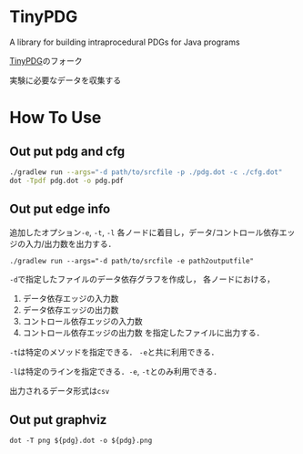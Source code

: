 TinyPDG
=======

A library for building intraprocedural PDGs for Java programs

[TinyPDG](https://github.com/YoshikiHigo/TinyPDG)のフォーク

実験に必要なデータを収集する


# How To Use
## Out put pdg and cfg
```sh
./gradlew run --args="-d path/to/srcfile -p ./pdg.dot -c ./cfg.dot"
dot -Tpdf pdg.dot -o pdg.pdf
```

## Out put edge info
追加したオプション`-e`, `-t`, `-l`
各ノードに着目し，データ/コントロール依存エッジの入力/出力数を出力する．

```
./gradlew run --args="-d path/to/srcfile -e path2outputfile"
```
`-d`で指定したファイルのデータ依存グラフを作成し，
各ノードにおける，
1. データ依存エッジの入力数
2. データ依存エッジの出力数
3. コントロール依存エッジの入力数
4. コントロール依存エッジの出力数
を指定したファイルに出力する．

`-t`は特定のメソッドを指定できる． `-e`と共に利用できる．

`-l`は特定のラインを指定できる．`-e`, `-t`とのみ利用できる．

出力されるデータ形式は`csv`

## Out put graphviz
```
dot -T png ${pdg}.dot -o ${pdg}.png
```